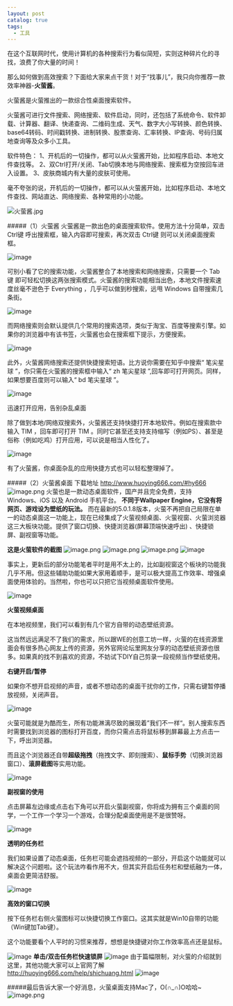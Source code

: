 ```yaml
---
layout: post
catalog: true
tags:
  - 工具
---
```


在这个互联网时代，使用计算机的各种搜索行为看似简短，实则这种碎片化的寻找，浪费了你大量的时间！

那么如何做到高效搜索？下面给大家来点干货！对于“找事儿”，我只向你推荐一款效率神器-**火萤酱**。

火萤酱是火萤推出的一款综合性桌面搜索软件。

火萤酱可进行文件搜索、网络搜索、软件启动，同时，还包括了系统命令、软件卸载、计算器、翻译、快递查询、二维码生成、天气、数字大小写转换、颜色转换、base64转码、时间戳转换、进制转换、股票查询、汇率转换、IP查询、号码归属地查询等及众多小工具。

软件特色：
1、开机后的一切操作，都可以从火萤酱开始，比如程序启动、本地文件查找等。
2、双Ctrl打开/关闭、Tab切换本地与网络搜索、搜索框为空按回车进入设置。
3、皮肤商城内有大量的皮肤可使用。

毫不夸张的说，开机后的一切操作，都可以从火萤酱开始，比如程序启动、本地文件查找、网站直达、网络搜索、各种常用的小功能。

![火萤酱.jpg](https://upload-images.jianshu.io/upload_images/6943526-c823f573a1299515.jpg?imageMogr2/auto-orient/strip%7CimageView2/2/w/1240)

#####（1）火萤酱
火萤酱是一款出色的桌面搜索软件。使用方法十分简单，双击 Ctrl键 呼出搜索框，输入内容即可搜索，再次双击 Ctrl键 则可以关闭桌面搜索框。

![image](http://upload-images.jianshu.io/upload_images/6943526-e5914ee28c66c715?imageMogr2/auto-orient/strip%7CimageView2/2/w/1240)

可别小看了它的搜索功能，火萤酱整合了本地搜索和网络搜索，只需要一个 Tab键 即可轻松切换这两张搜索模式。火萤酱的搜索功能相当出色，本地文件搜索速度丝毫不逊色于 Everything ，几乎可以做到秒搜索，远甩 Windows 自带搜索几条街。

![image](http://upload-images.jianshu.io/upload_images/6943526-16613140e90cbaed?imageMogr2/auto-orient/strip%7CimageView2/2/w/1240)

而网络搜索则会默认提供几个常用的搜索选项，类似于淘宝、百度等搜索引擎。如果你的浏览器中有该书签，火萤酱也会在搜索框下提示，方便搜索。

![image](http://upload-images.jianshu.io/upload_images/6943526-b9d50a4e4224e604?imageMogr2/auto-orient/strip%7CimageView2/2/w/1240)

此外，火萤酱网络搜索还提供快捷搜索短语。比方说你需要在知乎中搜索“ 笔尖星球 ”，你只需在火萤酱的搜索框中输入“ zh 笔尖星球 ”,回车即可打开网页。同样，如果想要百度则可以输入“ bd 笔尖星球 ”。

![image](http://upload-images.jianshu.io/upload_images/6943526-1fe9879190393326?imageMogr2/auto-orient/strip%7CimageView2/2/w/1240)

迅速打开应用，告别杂乱桌面

除了做到本地/网络双搜索外，火萤酱还支持快捷打开本地软件。例如在搜索款中输入 TIM ，回车即可打开 TIM 。同时它甚至还支持支持缩写（例如PS）、甚至是俗称（例如吃鸡）打开应用，可以说是相当人性化了。

![image](http://upload-images.jianshu.io/upload_images/6943526-3a667157209426c0?imageMogr2/auto-orient/strip%7CimageView2/2/w/1240)

有了火萤酱，你桌面杂乱的应用快捷方式也可以轻松整理掉了。

#####（2）火萤酱桌面
下载地址 http://www.huoying666.com/#hy666
![image.png](https://upload-images.jianshu.io/upload_images/6943526-9f9f05a41d46f5dc.png?imageMogr2/auto-orient/strip%7CimageView2/2/w/1240)
火萤也是一款动态桌面软件，国产并且完全免费，支持 Windows、iOS 以及 Android 手机平台。
**不同于Wallpaper Engine，它没有将网页、游戏设为壁纸的玩法。**
而在最新的5.0.1.8版本，火萤不再把自己局限在单一的动态桌面这一功能上，现在已经集成了火萤视频桌面、火萤视窗、火萤浏览器这三大板块功能。提供了窗口切换、快捷浏览器(屏幕顶端快速呼出) 、快捷锁屏、副视窗等功能。

**这是火萤软件的截图**
![image.png](https://upload-images.jianshu.io/upload_images/6943526-4306e929062f7f64.png?imageMogr2/auto-orient/strip%7CimageView2/2/w/1240)
![image.png](https://upload-images.jianshu.io/upload_images/6943526-7bc928f390cab7a3.png?imageMogr2/auto-orient/strip%7CimageView2/2/w/1240)
![image.png](https://upload-images.jianshu.io/upload_images/6943526-a20899f4d616f9ea.png?imageMogr2/auto-orient/strip%7CimageView2/2/w/1240)
![image](http://upload-images.jianshu.io/upload_images/6943526-0e2d2bbcddafd0be.jpeg?imageMogr2/auto-orient/strip%7CimageView2/2/w/1240)

事实上，更新后的部分功能笔者平时是用不太上的，比如副视窗这个板块的功能我几乎不用。但这些辅助功能如果大家用着顺手，是可以极大提高工作效率、增强桌面使用体验的。当然啦，你也可以只把它当视频桌面软件使用。

![image](http://upload-images.jianshu.io/upload_images/6943526-e93496c9b0c0d1b6.jpeg?imageMogr2/auto-orient/strip%7CimageView2/2/w/1240)

**火萤视频桌面**

在本地视频里，我们可以看到有几个官方自带的动态壁纸资源。

这当然远远满足不了我们的需求，所以跟WE的创意工坊一样，火萤的在线资源里面会有很多热心网友上传的资源，另外官网论坛里网友分享的动态壁纸资源也很多。如果真的找不到喜欢的资源，不妨试下DIY自己剪录一段视频当作壁纸使用。

**右键开启/暂停**

如果你不想开启视频的声音，或者不想动态的桌面干扰你的工作，只需右键暂停播放视频，关闭声音。

![image](http://upload-images.jianshu.io/upload_images/6943526-9866794bf38d375c.gif?imageMogr2/auto-orient/strip)

火萤可能就是为酷而生，所有功能淋漓尽致的展现着”我们不一样“。别人搜索东西时需要找到浏览器的图标打开百度，而你只需点击将鼠标移到屏幕最上方点击一下，呼出浏览器。

而且这个浏览器还自带**超级拖拽**（拖拽文字、即刻搜索）、**鼠标手势**（切换浏览器窗口）、**滚屏截图**等实用功能。

![image](http://upload-images.jianshu.io/upload_images/6943526-ffe75228fe478710.gif?imageMogr2/auto-orient/strip)

**副视窗的使用**

点击屏幕左边缘或点击右下角可以开启火萤副视窗，你将成为拥有三个桌面的同学，一个工作一个学习一个游戏，合理分配桌面使用是不是很赞呀。

![image](http://upload-images.jianshu.io/upload_images/6943526-4f36bfd349d76033.gif?imageMogr2/auto-orient/strip)

**透明的任务栏**

我们如果设置了动态桌面，任务栏可能会遮挡视频的一部分，开启这个功能就可以解决这个问题啦。这个玩法咋看作用不大，但其实开启后任务栏和壁纸融为一体，桌面会更简洁舒服。

![image](http://upload-images.jianshu.io/upload_images/6943526-9e775cd813b3f636.gif?imageMogr2/auto-orient/strip)

**高效的窗口切换**

按下任务栏右侧火萤图标可以快捷切换工作窗口。这其实就是Win10自带的功能（Win键加Tab键）。

这个功能要看个人平时的习惯来推荐，想想是快捷键对你工作效率高点还是鼠标。

![image](http://upload-images.jianshu.io/upload_images/6943526-e42b20479f3dd643.gif?imageMogr2/auto-orient/strip)
**单击/双击任务栏快速锁屏**
![image](http://upload-images.jianshu.io/upload_images/6943526-2dd71dfbe1ca23c6.gif?imageMogr2/auto-orient/strip)
由于篇幅限制，对火萤的介绍就到这里，其他功能大家可以上官网了解
http://huoying666.com/help/shichuang.html
![image](http://upload-images.jianshu.io/upload_images/6943526-8ae6e354daa7a32a.jpeg?imageMogr2/auto-orient/strip%7CimageView2/2/w/1240)

#####最后告诉大家一个好消息，火萤桌面支持Mac了，O(∩_∩)O哈哈~
![image.png](https://upload-images.jianshu.io/upload_images/6943526-0bc9834a564fd4db.png?imageMogr2/auto-orient/strip%7CimageView2/2/w/1240)




